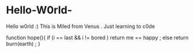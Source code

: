 # Hello-W0rld-

Hello w0rld  :) 
This is Miled from Venus . 
Just learning to c0de 

function hope(){
  if (i == last && i != bored )
  	return me == happy ;
   else 
 	return burn(earth) ;
}
